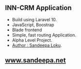 ## INN-CRM Application

- Build using Laravel 10.
- JavaScript, Boostrap
- Blade frontend
- Simple, fast routing Application.
- Alpha Level Project.
- [Author : Sandeepa Loku](http://sandeepa.net).


## www.sandeepa.net